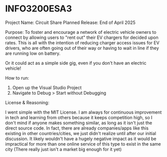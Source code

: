 # INFO3200ESA3

Project Name: Circuit Share
Planned Release: End of April 2025

Purpose: To foster and encourage a network of electric vehicle owners to connect by allowing users to "rent out" their EV chargers for decided upon rates. This is all
with the intention of reducing charger access issues for EV drivers, who are often going out of their way or having to wait in line if they are running low on battery.

Or it could act as a simple side gig, even if you don't have an electric vehicle!

How to run:

1. Open up the Visual Studio Project
2. Navigate to Debug > Start without Debugging

License & Reasoning:

I went simple with the MIT License. I am always for continuous improvement in tech and learning from others because it keeps competition high, so I don't mind if anyone
makes something similar, as long as it isn't just the direct source code. In fact, there are already companies/apps like this existing in other countries/cities, 
we just didn't realize until after our initial discussion. It likely wouldn't have a hugely negative impact as it would be impractical for more than one online service 
of this type to exist in the same city (There really just isn't a market big enough for it yet)